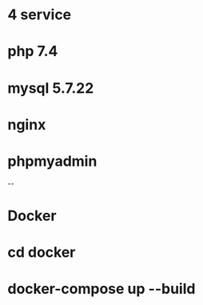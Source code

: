 # 4 service 
  # php 7.4
  # mysql 5.7.22
  # nginx
  # phpmyadmin
--
# Docker
# cd docker
# docker-compose up --build
